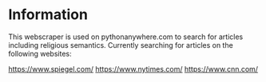 # Information

This webscraper is used on pythonanywhere.com to search for articles including religious semantics. Currently searching for articles on the following websites:

https://www.spiegel.com/
https://www.nytimes.com/
https://www.cnn.com/
